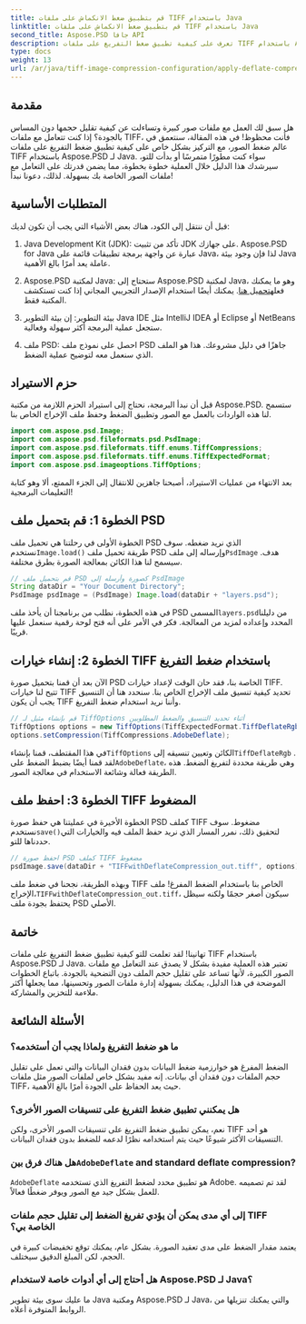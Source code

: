 ```yaml
---
title: قم بتطبيق ضغط الانكماش على ملفات TIFF باستخدام Java
linktitle: قم بتطبيق ضغط الانكماش على ملفات TIFF باستخدام Java
second_title: Aspose.PSD جافا API
description: تعرف على كيفية تطبيق ضغط التفريغ على ملفات TIFF باستخدام Aspose.PSD لـ Java. اتبع دليلنا خطوة بخطوة لتقليل حجم الملف بكفاءة دون فقدان الجودة.
type: docs
weight: 13
url: /ar/java/tiff-image-compression-configuration/apply-deflate-compression-tiff-files/
---
```

## مقدمة

هل سبق لك العمل مع ملفات صور كبيرة وتساءلت عن كيفية تقليل حجمها دون المساس بالجودة؟ إذا كنت تتعامل مع ملفات TIFF، فأنت محظوظ! في هذه المقالة، سنتعمق في عالم ضغط الصور، مع التركيز بشكل خاص على كيفية تطبيق ضغط التفريغ على ملفات TIFF باستخدام Aspose.PSD لـ Java. سواء كنت مطورًا متمرسًا أو بدأت للتو، سيرشدك هذا الدليل خلال العملية خطوة بخطوة، مما يضمن قدرتك على التعامل مع ملفات الصور الخاصة بك بسهولة. لذلك، دعونا نبدأ!

## المتطلبات الأساسية

قبل أن ننتقل إلى الكود، هناك بعض الأشياء التي يجب أن تكون لديك:

1. Java Development Kit (JDK): تأكد من تثبيت JDK على جهازك. Aspose.PSD for Java عبارة عن واجهة برمجة تطبيقات قائمة على Java، لذا فإن وجود بيئة Java عاملة يعد أمرًا بالغ الأهمية.
   
2.  Aspose.PSD لمكتبة Java: ستحتاج إلى Aspose.PSD لمكتبة Java، وهو ما يمكنك فعله[تحميل هنا](https://releases.aspose.com/psd/java/). يمكنك أيضًا استخدام الإصدار التجريبي المجاني إذا كنت تستكشف المكتبة فقط.

3. بيئة التطوير: إن بيئة التطوير Java IDE مثل IntelliJ IDEA أو Eclipse أو NetBeans ستجعل عملية البرمجة أكثر سهولة وفعالية.

4. ملف PSD: احصل على نموذج ملف PSD جاهزًا في دليل مشروعك. هذا هو الملف الذي سنعمل معه لتوضيح عملية الضغط.

## حزم الاستيراد

قبل أن نبدأ البرمجة، نحتاج إلى استيراد الحزم اللازمة من مكتبة Aspose.PSD. ستسمح لنا هذه الواردات بالعمل مع الصور وتطبيق الضغط وحفظ ملف الإخراج الخاص بنا.

```java
import com.aspose.psd.Image;
import com.aspose.psd.fileformats.psd.PsdImage;
import com.aspose.psd.fileformats.tiff.enums.TiffCompressions;
import com.aspose.psd.fileformats.tiff.enums.TiffExpectedFormat;
import com.aspose.psd.imageoptions.TiffOptions;
```

بعد الانتهاء من عمليات الاستيراد، أصبحنا جاهزين للانتقال إلى الجزء الممتع، ألا وهو كتابة التعليمات البرمجية!

## الخطوة 1: قم بتحميل ملف PSD

 الخطوة الأولى في رحلتنا هي تحميل ملف PSD الذي نريد ضغطه. سوف نستخدم`Image.load()` طريقة تحميل ملف PSD وإرساله إلى ملف`PsdImage` هدف. سيسمح لنا هذا الكائن بمعالجة الصورة بطرق مختلفة.

```java
// قم بتحميل ملف PSD كصورة وأرسله إلى PsdImage
String dataDir = "Your Document Directory";
PsdImage psdImage = (PsdImage) Image.load(dataDir + "layers.psd");
```

 في هذه الخطوة، نطلب من برنامجنا أن يأخذ ملف PSD المسمى`layers.psd`من دليلنا المحدد وإعداده لمزيد من المعالجة. فكر في الأمر على أنه فتح لوحة رقمية سنعمل عليها قريبًا.

## الخطوة 2: إنشاء خيارات TIFF باستخدام ضغط التفريغ

الآن بعد أن قمنا بتحميل صورة PSD الخاصة بنا، فقد حان الوقت لإعداد خيارات TIFF. تتيح لنا خيارات TIFF تحديد كيفية تنسيق ملف الإخراج الخاص بنا. سنحدد هنا أن التنسيق يجب أن يكون TIFF وأننا نريد استخدام ضغط التفريغ.

```java
// قم بإنشاء مثيل لـ TiffOptions أثناء تحديد التنسيق والضغط المطلوبين
TiffOptions options = new TiffOptions(TiffExpectedFormat.TiffDeflateRgb);
options.setCompression(TiffCompressions.AdobeDeflate);
```

 في هذا المقتطف، قمنا بإنشاء`TiffOptions` الكائن وتعيين تنسيقه إلى`TiffDeflateRgb` . لقد قمنا أيضًا بضبط الضغط على`AdobeDeflate`، وهي طريقة محددة لتفريغ الضغط. هذه الطريقة فعالة وشائعة الاستخدام في معالجة الصور.

## الخطوة 3: احفظ ملف TIFF المضغوط

 الخطوة الأخيرة في عمليتنا هي حفظ صورة PSD كملف TIFF مضغوط. سوف نستخدم`save()`لتحقيق ذلك، نمرر المسار الذي نريد حفظ الملف فيه والخيارات التي حددناها للتو.

```java
// احفظ صورة PSD كملف TIFF مضغوط
psdImage.save(dataDir + "TIFFwithDeflateCompression_out.tiff", options);
```

 وبهذه الطريقة، نجحنا في ضغط ملف TIFF الخاص بنا باستخدام الضغط المفرغ! ملف الإخراج،`TIFFwithDeflateCompression_out.tiff`، سيكون أصغر حجمًا ولكنه سيظل يحتفظ بجودة ملف PSD الأصلي.

## خاتمة

تهانينا! لقد تعلمت للتو كيفية تطبيق ضغط التفريغ على ملفات TIFF باستخدام Aspose.PSD لـ Java. تعتبر هذه العملية مفيدة بشكل لا يصدق عند التعامل مع ملفات الصور الكبيرة، لأنها تساعد على تقليل حجم الملف دون التضحية بالجودة. باتباع الخطوات الموضحة في هذا الدليل، يمكنك بسهولة إدارة ملفات الصور وتحسينها، مما يجعلها أكثر ملاءمة للتخزين والمشاركة.

## الأسئلة الشائعة

### ما هو ضغط التفريغ ولماذا يجب أن أستخدمه؟
الضغط المفرغ هو خوارزمية ضغط البيانات بدون فقدان البيانات والتي تعمل على تقليل حجم الملفات دون فقدان أي بيانات. إنه مفيد بشكل خاص لملفات الصور مثل ملفات TIFF، حيث يعد الحفاظ على الجودة أمرًا بالغ الأهمية.

### هل يمكنني تطبيق ضغط التفريغ على تنسيقات الصور الأخرى؟
نعم، يمكن تطبيق ضغط التفريغ على تنسيقات الصور الأخرى، ولكن TIFF هو أحد التنسيقات الأكثر شيوعًا حيث يتم استخدامه نظرًا لدعمه للضغط بدون فقدان البيانات.

###  هل هناك فرق بين`AdobeDeflate` and standard deflate compression?
`AdobeDeflate` هو تطبيق محدد لضغط التفريغ الذي تستخدمه Adobe. لقد تم تصميمه للعمل بشكل جيد مع الصور ويوفر ضغطًا فعالاً.

### إلى أي مدى يمكن أن يؤدي تفريغ الضغط إلى تقليل حجم ملفات TIFF الخاصة بي؟
يعتمد مقدار الضغط على مدى تعقيد الصورة. بشكل عام، يمكنك توقع تخفيضات كبيرة في الحجم، لكن المبلغ الدقيق سيختلف.

### هل أحتاج إلى أي أدوات خاصة لاستخدام Aspose.PSD لـ Java؟
ما عليك سوى بيئة تطوير Java ومكتبة Aspose.PSD لـ Java، والتي يمكنك تنزيلها من الروابط المتوفرة أعلاه.